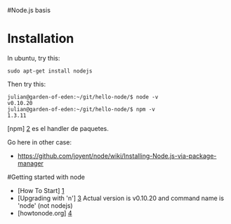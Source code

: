 #Node.js basis

# Installation
In ubuntu, try this:
```
sudo apt-get install nodejs
```
Then try this:

```
julian@garden-of-eden:~/git/hello-node/$ node -v
v0.10.20
julian@garden-of-eden:~/git/hello-node/$ npm -v
1.3.11
```

[npm] [2] es el handler de paquetes. 

Go here in other case: 
* https://github.com/joyent/node/wiki/Installing-Node.js-via-package-manager

#Getting started with node

* [How To Start] [1]
* [Upgrading with 'n'] [3] Actual version is v0.10.20 and command name is 'node' (not nodejs)
* [howtonode.org] [4]


[1]: http://stackoverflow.com/questions/2353818/how-do-i-get-started-with-node-js "Stack Overflow - How Do I Get Started With Node Js?"
[2]: https://npmjs.org/ "npm"
[3]: http://stackoverflow.com/questions/10075990/upgrading-node-js-to-latest-version "Upgrading with 'n'"
[4]: http://howtonode.org/ "howtonode.org"